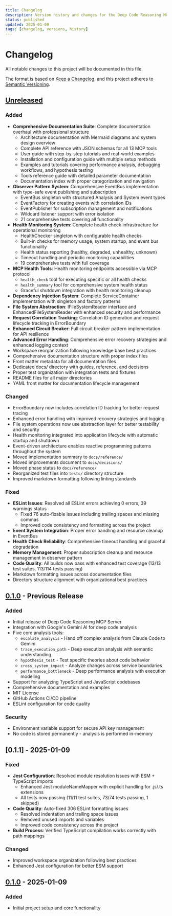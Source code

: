 ```yaml
---
title: Changelog
description: Version history and changes for the Deep Code Reasoning MCP Server
status: published
updated: 2025-01-09
tags: [changelog, versions, history]
---
```


# Changelog

All notable changes to this project will be documented in this file.

The format is based on [Keep a Changelog](https://keepachangelog.com/en/1.0.0/),
and this project adheres to [Semantic Versioning](https://semver.org/spec/v2.0.0.html).

## [Unreleased]

### Added

- **Comprehensive Documentation Suite**: Complete documentation overhaul with professional structure
  - Architecture documentation with Mermaid diagrams and system design overview
  - Complete API reference with JSON schemas for all 13 MCP tools
  - User guide with step-by-step tutorials and real-world examples
  - Installation and configuration guide with multiple setup methods
  - Examples and tutorials covering performance analysis, debugging workflows, and hypothesis testing
  - Tools reference guide with detailed parameter documentation
  - Documentation index with proper categorization and navigation
- **Observer Pattern System**: Comprehensive EventBus implementation with type-safe event publishing and subscription
  - EventBus singleton with structured Analysis and System event types
  - EventFactory for creating events with correlation IDs
  - EventPublisher for subscription management and notifications
  - Wildcard listener support with error isolation
  - 21 comprehensive tests covering all functionality
- **Health Monitoring System**: Complete health check infrastructure for operational monitoring
  - HealthChecker singleton with configurable health checks
  - Built-in checks for memory usage, system startup, and event bus functionality
  - Health status reporting (healthy, degraded, unhealthy, unknown)
  - Timeout handling and periodic monitoring capabilities
  - 19 comprehensive tests with full coverage
- **MCP Health Tools**: Health monitoring endpoints accessible via MCP protocol
  - `health_check` tool for executing specific or all health checks
  - `health_summary` tool for comprehensive system health status
  - Graceful shutdown integration with health monitoring cleanup
- **Dependency Injection System**: Complete ServiceContainer implementation with singleton and factory patterns
- **File System Abstraction**: IFileSystemReader interface and EnhancedFileSystemReader with enhanced security and performance
- **Request Correlation Tracking**: Correlation ID generation and request lifecycle tracking in ErrorBoundary
- **Enhanced Circuit Breaker**: Full circuit breaker pattern implementation for API resilience
- **Advanced Error Handling**: Comprehensive error recovery strategies and enhanced logging context
- Workspace reorganization following knowledge base best practices
- Comprehensive documentation structure with proper index files
- Front matter metadata for all documentation files
- Dedicated docs/ directory with guides, reference, and decisions
- Proper test organization with integration tests and fixtures
- README files for all major directories
- YAML front matter for documentation lifecycle management

### Changed

- ErrorBoundary now includes correlation ID tracking for better request tracing
- Enhanced error handling with improved recovery strategies and logging
- File system operations now use abstraction layer for better testability and security
- Health monitoring integrated into application lifecycle with automatic startup and shutdown
- Event-driven architecture enables reactive programming patterns throughout the system
- Moved implementation summary to `docs/reference/`
- Moved improvements document to `docs/decisions/`
- Moved phase status to `docs/reference/`
- Reorganized test files into `tests/` directory structure
- Improved markdown formatting following linting standards

### Fixed

- **ESLint Issues**: Resolved all ESLint errors achieving 0 errors, 39 warnings status
  - Fixed 76 auto-fixable issues including trailing spaces and missing commas
  - Improved code consistency and formatting across the project
- **Event System Integration**: Proper error handling and resource cleanup in EventBus
- **Health Check Reliability**: Comprehensive timeout handling and graceful degradation
- **Memory Management**: Proper subscription cleanup and resource management in observer pattern
- **Code Quality**: All builds now pass with enhanced test coverage (13/13 test suites, 113/114 tests passing)
- Markdown formatting issues across documentation files
- Directory structure alignment with organizational best practices

## [0.1.0] - Previous Release

### Added

- Initial release of Deep Code Reasoning MCP Server
- Integration with Google's Gemini AI for deep code analysis
- Five core analysis tools:
  - `escalate_analysis` - Hand off complex analysis from Claude Code to Gemini
  - `trace_execution_path` - Deep execution analysis with semantic understanding
  - `hypothesis_test` - Test specific theories about code behavior
  - `cross_system_impact` - Analyze changes across service boundaries
  - `performance_bottleneck` - Deep performance analysis with execution modeling
- Support for analyzing TypeScript and JavaScript codebases
- Comprehensive documentation and examples
- MIT License
- GitHub Actions CI/CD pipeline
- ESLint configuration for code quality

### Security

- Environment variable support for secure API key management
- No code is stored permanently - analysis is performed in-memory

## [0.1.1] - 2025-01-09

### Fixed

- **Jest Configuration**: Resolved module resolution issues with ESM + TypeScript imports
  - Enhanced Jest moduleNameMapper with explicit handling for .js/.ts extensions
  - All tests now passing (11/11 test suites, 73/74 tests passing, 1 skipped)
- **Code Quality**: Auto-fixed 306 ESLint formatting issues
  - Resolved indentation and trailing space issues
  - Removed unused imports and variables
  - Improved code consistency across the project
- **Build Process**: Verified TypeScript compilation works correctly with path mappings

### Changed

- Improved workspace organization following best practices
- Enhanced Jest configuration for better ESM support

## [0.1.0] - 2025-01-09

### Added

- Initial project setup and core functionality

[Unreleased]: https://github.com/Haasonsaas/deep-code-reasoning-mcp/compare/v0.1.0...HEAD
[0.1.0]: https://github.com/Haasonsaas/deep-code-reasoning-mcp/releases/tag/v0.1.0

